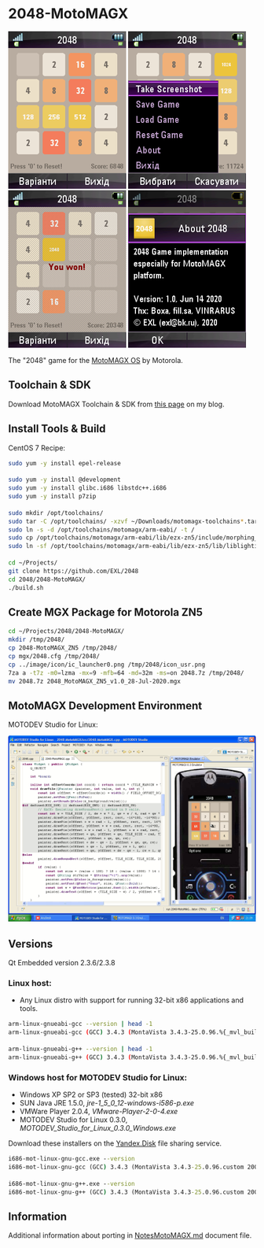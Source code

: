 2048-MotoMAGX
=============

![2048-MotoMAGX Motorola ZN5 Screenshot 1](../image/2048-MotoMAGX-ZN5-Screenshot1.png) ![2048-MotoMAGX Motorola ZN5 Screenshot 2](../image/2048-MotoMAGX-ZN5-Screenshot2.png) ![2048-MotoMAGX Motorola ZN5 Screenshot 3](../image/2048-MotoMAGX-ZN5-Screenshot3.png) ![2048-MotoMAGX Motorola ZN5 Screenshot 4](../image/2048-MotoMAGX-ZN5-Screenshot4.png)

The "2048" game for the [MotoMAGX OS](https://en.wikipedia.org/wiki/MotoMagx) by Motorola.

## Toolchain & SDK

Download MotoMAGX Toolchain & SDK from [this page](https://exlmoto.ru/toolchains-sdk-for-motomagx/) on my blog.

## Install Tools & Build

CentOS 7 Recipe:

```sh
sudo yum -y install epel-release

sudo yum -y install @development
sudo yum -y install glibc.i686 libstdc++.i686
sudo yum -y install p7zip

sudo mkdir /opt/toolchains/
sudo tar -C /opt/toolchains/ -xzvf ~/Downloads/motomagx-toolchains*.tar.gz*
sudo ln -s -d /opt/toolchains/motomagx/arm-eabi/ -t /
sudo cp /opt/toolchains/motomagx/arm-eabi/lib/ezx-zn5/include/morphing_mode.h /opt/toolchains/motomagx/arm-eabi/lib/ezx-u9/include/
sudo ln -sf /opt/toolchains/motomagx/arm-eabi/lib/ezx-zn5/lib/liblighting.so.1.0.0 /opt/toolchains/motomagx/arm-eabi/lib/ezx-u9/lib/liblighting.so

cd ~/Projects/
git clone https://github.com/EXL/2048
cd 2048/2048-MotoMAGX/
./build.sh
```

## Create MGX Package for Motorola ZN5

```sh
cd ~/Projects/2048/2048-MotoMAGX/
mkdir /tmp/2048/
cp 2048-MotoMAGX_ZN5 /tmp/2048/
cp mgx/2048.cfg /tmp/2048/
cp ../image/icon/ic_launcher0.png /tmp/2048/icon_usr.png
7za a -t7z -m0=lzma -mx=9 -mfb=64 -md=32m -ms=on 2048.7z /tmp/2048/
mv 2048.7z 2048_MotoMAGX_ZN5_v1.0_28-Jul-2020.mgx
```

## MotoMAGX Development Environment

MOTODEV Studio for Linux:

![MOTODEV Studio for Linux Screenshot](../image/MOTODEV-Studio-Windows-XP-Screenshot.png)

## Versions

Qt Embedded version 2.3.6/2.3.8

### Linux host:

* Any Linux distro with support for running 32-bit x86 applications and tools.

```sh
arm-linux-gnueabi-gcc --version | head -1
arm-linux-gnueabi-gcc (GCC) 3.4.3 (MontaVista 3.4.3-25.0.96.%{_mvl_build_id} 2007-11-17)

arm-linux-gnueabi-g++ --version | head -1
arm-linux-gnueabi-g++ (GCC) 3.4.3 (MontaVista 3.4.3-25.0.96.%{_mvl_build_id} 2007-11-17)
```

### Windows host for MOTODEV Studio for Linux:

* Windows XP SP2 or SP3 (tested) 32-bit x86
* SUN Java JRE 1.5.0, *jre-1_5_0_12-windows-i586-p.exe*
* VMWare Player 2.0.4, *VMware-Player-2-0-4.exe*
* MOTODEV Studio for Linux 0.3.0, *MOTODEV_Studio_for_Linux_0.3.0_Windows.exe*

Download these installers on the [Yandex.Disk](https://yadi.sk/d/qg7HCi5h_LTeuw) file sharing service.

```bat
i686-mot-linux-gnu-gcc.exe --version
i686-mot-linux-gnu-gcc (GCC) 3.4.3 (MontaVista 3.4.3-25.0.96.custom 2008-01-17)

i686-mot-linux-gnu-g++.exe --version
i686-mot-linux-gnu-g++ (GCC) 3.4.3 (MontaVista 3.4.3-25.0.96.custom 2008-01-17)
```

## Information

Additional information about porting in [NotesMotoMAGX.md](../doc/NotesMotoMAGX.md) document file.
